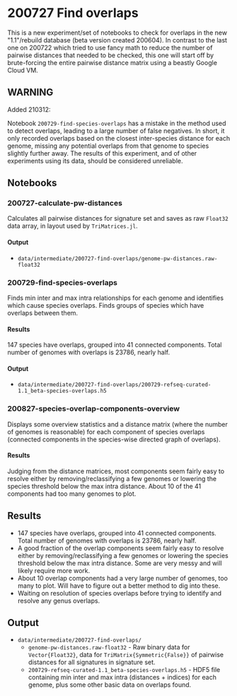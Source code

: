 # 200727 Find overlaps

This is a new experiment/set of notebooks to check for overlaps in the new "1.1"/rebuild database (beta version created 200604). In contrast to the last one on 200722 which tried to use fancy math to reduce the number of pairwise distances that needed to be checked, this one will start off by brute-forcing the entire pairwise distance matrix using a beastly Google Cloud VM.


## WARNING

Added 210312:

Notebook `200729-find-species-overlaps` has a mistake in the method used to detect overlaps, leading to a large number of false negatives. In short, it only recorded overlaps based on the closest inter-species distance for each genome, missing any potential overlaps from that genome to species slightly further away. The results of this experiment, and of other experiments using its data, should be considered unreliable.


## Notebooks

### 200727-calculate-pw-distances

Calculates all pairwise distances for signature set and saves as raw `Float32` data array, in layout used by `TriMatrices.jl`.

#### Output

* `data/intermediate/200727-find-overlaps/genome-pw-distances.raw-float32`


### 200729-find-species-overlaps

Finds min inter and max intra relationships for each genome and identifies which cause species overlaps. Finds groups of species which have overlaps between them.

#### Results

147 species have overlaps, grouped into 41 connected components. Total number of genomes with overlaps is 23786, nearly half.

#### Output

* `data/intermediate/200727-find-overlaps/200729-refseq-curated-1.1_beta-species-overlaps.h5`


### 200827-species-overlap-components-overview

Displays some overview statistics and a distance matrix (where the number of genomes is reasonable) for each component of species overlaps (connected components in the species-wise directed graph of overlaps).

#### Results

Judging from the distance matrices, most components seem fairly easy to resolve either by removing/reclassifying a few genomes or lowering the species threshold below the max intra distance. About 10 of the 41 components had too many genomes to plot.


## Results

* 147 species have overlaps, grouped into 41 connected components. Total number of genomes with overlaps is 23786, nearly half.
* A good fraction of the overlap components seem fairly easy to resolve either by removing/reclassifying a few genomes or lowering the species threshold below the max intra distance. Some are very messy and will likely require more work.
* About 10 overlap components had a very large number of genomes, too many to plot. Will have to figure out a better method to dig into these.
* Waiting on resolution of species overlaps before trying to identify and resolve any genus overlaps.


## Output

* `data/intermediate/200727-find-overlaps/`
  * `genome-pw-distances.raw-float32` - Raw binary data for `Vector{Float32}`, data for `TriMatrix{Symmetric{False}}` of pairwise distances for all signatures in signature set.
  * `200729-refseq-curated-1.1_beta-species-overlaps.h5` - HDF5 file containing min inter and max intra (distances + indices) for each genome, plus some other basic data on overlaps found.